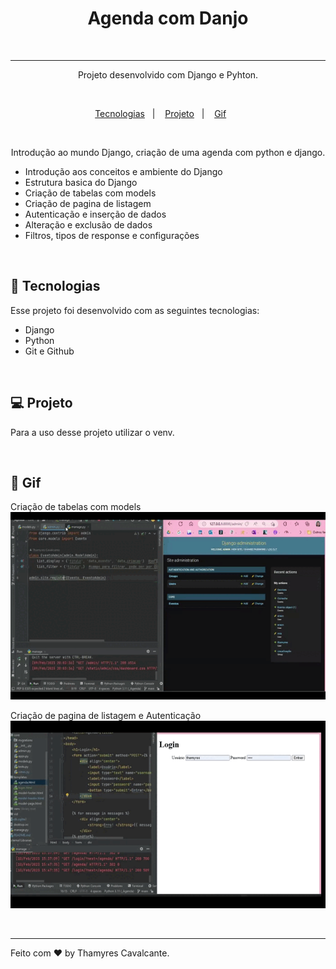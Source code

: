<h1 align="center"> Agenda com Danjo </h1>

<br>

---

<p align="center">
Projeto desenvolvido com Django e Pyhton. 
</p>

<br>

<p align="center">
  <a href="#-tecnologias">Tecnologias</a>&nbsp;&nbsp;&nbsp;|&nbsp;&nbsp;&nbsp; 
  <a href="#-projeto">Projeto</a>&nbsp;&nbsp;&nbsp;|&nbsp;&nbsp;&nbsp; 
  <a href="#-gif">Gif</a>&nbsp;&nbsp;&nbsp;&nbsp;&nbsp;&nbsp; 
</p>

<br>

<p align="center">  
Introdução ao mundo Django, criação de uma agenda com python e django. 
</p>
  
- Introdução aos conceitos e ambiente do Django 
- Estrutura basica do Django
- Criação de tabelas com models
- Criação de pagina de listagem
- Autenticação e inserção de dados
- Alteração e exclusão de dados
- Filtros, tipos de response e configurações


<br>

## 🚀 Tecnologias

Esse projeto foi desenvolvido com as seguintes tecnologias:
- Django
- Python
- Git e Github

<br>

## 💻 Projeto

Para a uso desse projeto utilizar o venv.

<br>

## 📸 Gif
Criação de tabelas com models
<img width="100%" height="300" src="vid/Agenda_Django.gif"></img>

Criação de pagina de listagem e Autenticação
<img width="100%" height="300" src="vid/paginas.gif"></img>

<br>

---

Feito com ♥ by Thamyres Cavalcante.